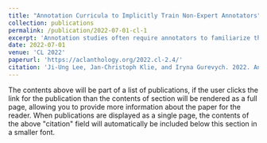 ```yaml
---
title: "Annotation Curricula to Implicitly Train Non-Expert Annotators"
collection: publications
permalink: /publication/2022-07-01-cl-1
excerpt: 'Annotation studies often require annotators to familiarize themselves with the task, its annotation scheme, and the data domain. This can be overwhelming in the beginning, mentally taxing, and induce errors into the resulting annotations; especially in citizen science or crowdsourcing scenarios where domain expertise is not required. To alleviate these issues, this work proposes annotation curricula, a novel approach to implicitly train annotators. The goal is to gradually introduce annotators into the task by ordering instances to be annotated according to a learning curriculum. To do so, this work formalizes annotation curricula for sentence- and paragraph-level annotation tasks, defines an ordering strategy, and identifies well-performing heuristics and interactively trained models on three existing English datasets. Finally, we provide a proof of concept for annotation curricula in a carefully designed user study with 40 voluntary participants who are asked to identify the most fitting misconception for English tweets about the Covid-19 pandemic. The results indicate that using a simple heuristic to order instances can already significantly reduce the total annotation time while preserving a high annotation quality. Annotation curricula thus can be a promising research direction to improve data collection. To facilitate future research—for instance, to adapt annotation curricula to specific tasks and expert annotation scenarios—all code and data from the user study consisting of 2,400 annotations is made available.'
date: 2022-07-01
venue: 'CL 2022'
paperurl: 'https://aclanthology.org/2022.cl-2.4/'
citation: 'Ji-Ung Lee, Jan-Christoph Klie, and Iryna Gurevych. 2022. Annotation Curricula to Implicitly Train Non-Expert Annotators. Computational Linguistics, 48(2):343–373.'
---
```


The contents above will be part of a list of publications, if the user clicks the link for the publication than the contents of section will be rendered as a full page, allowing you to provide more information about the paper for the reader. When publications are displayed as a single page, the contents of the above "citation" field will automatically be included below this section in a smaller font.

